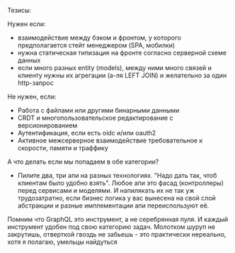 Тезисы:

Нужен если:
- взаимодействие между бэком и фронтом, у которого предполагается стейт менеджером (SPA, мобилки)
- нужна статическая типизация на фронте согласно серверной схеме данных
- если много разных entity (models), между ними много связей и клиенту нужны их агрегации (а-ля LEFT JOIN) и желательно за один http-запрос

Не нужен, если:
- Работа с файлами или другими бинарными данными
- CRDT и многопользовательское редактирование с версионированием
- Аутентификация, если есть oidc и/или oauth2
- Активное межсерверное взаимодействие требовательное к скорости, памяти и траффику


А что делать если мы попадаем в обе категории?
- Пилите два, три апи на разных технологиях. "Надо дать так, чтоб клиентам было удобно взять". Любое апи это фасад (контроллеры) перед сервисами и моделями. И напилякать их не так уж трудозатратно, если бизнес логика у вас вынесена на свой слой абстракции и разные имплементации апи переиспользуют её.

Помним что GraphQL это инструмент, а не серебрянная пуля. И каждый инструмент удобен под свою категорию задач. Молотком шуруп не закрутишь, отверткой гвоздь не забьешь - это практически нереально, хотя я полагаю, умельцы найдуться 